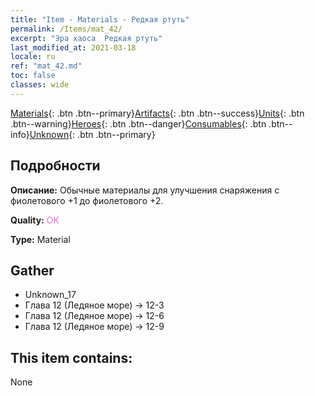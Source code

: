 ```yaml
---
title: "Item - Materials - Редкая ртуть"
permalink: /Items/mat_42/
excerpt: "Эра хаоса  Редкая ртуть"
last_modified_at: 2021-03-18
locale: ru
ref: "mat_42.md"
toc: false
classes: wide
---
```

 [Materials](/ru/Items/){: .btn .btn--primary}[Artifacts](/ru/Items/Artifacts/){: .btn .btn--success}[Units](/ru/Items/Units/){: .btn .btn--warning}[Heroes](/ru/Items/Heroes/){: .btn .btn--danger}[Consumables](/ru/Items/Consumables/){: .btn .btn--info}[Unknown](/ru/Items/Unknown/){: .btn .btn--primary}

## Подробности
 **Описание:** Обычные материалы для улучшения снаряжения c фиолетового +1 до фиолетового +2.

 **Quality:** <span style="color: #DA70D6">OK</span>

 **Type:** Material

## Gather

*    Unknown_17 
*    Глава 12 (Ледяное море) -> 12-3 
*    Глава 12 (Ледяное море) -> 12-6 
*    Глава 12 (Ледяное море) -> 12-9 

## This item contains:

  None

